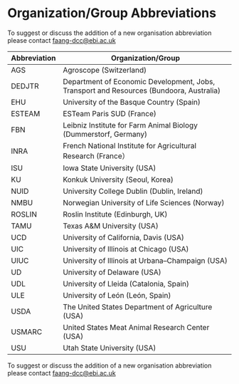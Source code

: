# Organization/Group Abbreviations

To suggest or discuss the addition of a new organisation abbreviation please 
contact [faang-dcc@ebi.ac.uk](mailto:faang-dcc@ebi.ac.uk)

Abbreviation | Organization/Group
------------ | -------------
AGS	| Agroscope (Switzerland)
DEDJTR	| Department of Economic Development, Jobs, Transport and Resources (Bundoora, Australia)
EHU	| University of the Basque Country (Spain)
ESTEAM	| ESTeam Paris SUD (France)
FBN	| Leibniz Institute for Farm Animal Biology (Dummerstorf, Germany)
INRA | French National Institute for Agricultural Research (France）
ISU	| Iowa State University (USA)
KU	| Konkuk University (Seoul, Korea)
NUID	| University College Dublin (Dublin, Ireland)
NMBU	| Norwegian University of Life Sciences (Norway)
ROSLIN	| Roslin Institute (Edinburgh, UK)
TAMU	| Texas A&M University (USA)
UCD	| University of California, Davis (USA)
UIC	| University of Illinois at Chicago (USA)
UIUC	| University of Illinois at Urbana–Champaign (USA)
UD	| University of Delaware (USA)
UDL	| University of Lleida (Catalonia, Spain)
ULE	| University of León (León, Spain)
USDA	| The United States Department of Agriculture (USA)
USMARC	| United States Meat Animal Research Center (USA)
USU	| Utah State University (USA)

To suggest or discuss the addition of a new organisation abbreviation please 
contact [faang-dcc@ebi.ac.uk](mailto:faang-dcc@ebi.ac.uk)

